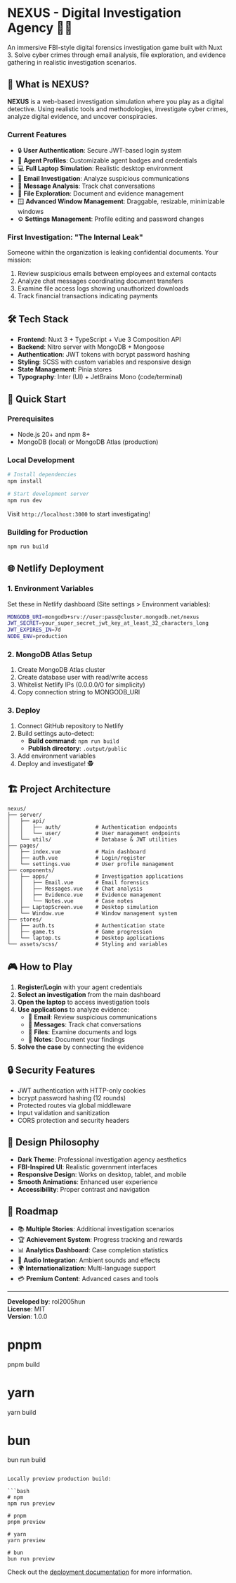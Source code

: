 # NEXUS - Digital Investigation Agency 🕵️‍♂️

An immersive FBI-style digital forensics investigation game built with Nuxt 3. Solve cyber crimes through email analysis, file exploration, and evidence gathering in realistic investigation scenarios.

## 🎯 What is NEXUS?

**NEXUS** is a web-based investigation simulation where you play as a digital detective. Using realistic tools and methodologies, investigate cyber crimes, analyze digital evidence, and uncover conspiracies.

### Current Features
- 🔒 **User Authentication**: Secure JWT-based login system
- 👤 **Agent Profiles**: Customizable agent badges and credentials  
- 💻 **Full Laptop Simulation**: Realistic desktop environment
- 📧 **Email Investigation**: Analyze suspicious communications
- 💬 **Message Analysis**: Track chat conversations
- 📁 **File Exploration**: Document and evidence management
- 🪟 **Advanced Window Management**: Draggable, resizable, minimizable windows
- ⚙️ **Settings Management**: Profile editing and password changes

### First Investigation: "The Internal Leak"
Someone within the organization is leaking confidential documents. Your mission:
1. Review suspicious emails between employees and external contacts
2. Analyze chat messages coordinating document transfers  
3. Examine file access logs showing unauthorized downloads
4. Track financial transactions indicating payments

## 🛠️ Tech Stack

- **Frontend**: Nuxt 3 + TypeScript + Vue 3 Composition API
- **Backend**: Nitro server with MongoDB + Mongoose
- **Authentication**: JWT tokens with bcrypt password hashing
- **Styling**: SCSS with custom variables and responsive design
- **State Management**: Pinia stores
- **Typography**: Inter (UI) + JetBrains Mono (code/terminal)

## 🚀 Quick Start

### Prerequisites
- Node.js 20+ and npm 8+
- MongoDB (local) or MongoDB Atlas (production)

### Local Development
```bash
# Install dependencies
npm install

# Start development server
npm run dev
```

Visit `http://localhost:3000` to start investigating!

### Building for Production
```bash
npm run build
```

## 🌐 Netlify Deployment

### 1. Environment Variables
Set these in Netlify dashboard (Site settings > Environment variables):

```bash
MONGODB_URI=mongodb+srv://user:pass@cluster.mongodb.net/nexus
JWT_SECRET=your_super_secret_jwt_key_at_least_32_characters_long
JWT_EXPIRES_IN=7d
NODE_ENV=production
```

### 2. MongoDB Atlas Setup
1. Create MongoDB Atlas cluster
2. Create database user with read/write access
3. Whitelist Netlify IPs (0.0.0.0/0 for simplicity)
4. Copy connection string to MONGODB_URI

### 3. Deploy
1. Connect GitHub repository to Netlify
2. Build settings auto-detect:
   - **Build command**: `npm run build`
   - **Publish directory**: `.output/public`
3. Add environment variables
4. Deploy and investigate! 🕵️

## 🏗️ Project Architecture

```
nexus/
├── server/
│   ├── api/
│   │   ├── auth/           # Authentication endpoints
│   │   └── user/           # User management endpoints
│   └── utils/              # Database & JWT utilities
├── pages/
│   ├── index.vue           # Main dashboard
│   ├── auth.vue            # Login/register
│   └── settings.vue        # User profile management
├── components/
│   ├── apps/               # Investigation applications
│   │   ├── Email.vue       # Email forensics
│   │   ├── Messages.vue    # Chat analysis
│   │   ├── Evidence.vue    # Evidence management
│   │   └── Notes.vue       # Case notes
│   ├── LaptopScreen.vue    # Desktop simulation
│   └── Window.vue          # Window management system
├── stores/
│   ├── auth.ts             # Authentication state
│   ├── game.ts             # Game progression
│   └── laptop.ts           # Desktop applications
└── assets/scss/            # Styling and variables
```

## 🎮 How to Play

1. **Register/Login** with your agent credentials
2. **Select an investigation** from the main dashboard
3. **Open the laptop** to access investigation tools
4. **Use applications** to analyze evidence:
   - 📧 **Email**: Review suspicious communications
   - 💬 **Messages**: Track chat conversations
   - 📁 **Files**: Examine documents and logs
   - 📝 **Notes**: Document your findings
5. **Solve the case** by connecting the evidence

## 🔒 Security Features

- JWT authentication with HTTP-only cookies
- bcrypt password hashing (12 rounds)
- Protected routes via global middleware
- Input validation and sanitization
- CORS protection and security headers

## 🎨 Design Philosophy

- **Dark Theme**: Professional investigation agency aesthetics
- **FBI-Inspired UI**: Realistic government interfaces
- **Responsive Design**: Works on desktop, tablet, and mobile
- **Smooth Animations**: Enhanced user experience
- **Accessibility**: Proper contrast and navigation

## 🔮 Roadmap

- 📚 **Multiple Stories**: Additional investigation scenarios
- 🏆 **Achievement System**: Progress tracking and rewards
- 📊 **Analytics Dashboard**: Case completion statistics
- 🎵 **Audio Integration**: Ambient sounds and effects
- 🌍 **Internationalization**: Multi-language support
- 💳 **Premium Content**: Advanced cases and tools

---

**Developed by**: rol2005hun  
**License**: MIT  
**Version**: 1.0.0

# pnpm
pnpm build

# yarn
yarn build

# bun
bun run build
```

Locally preview production build:

```bash
# npm
npm run preview

# pnpm
pnpm preview

# yarn
yarn preview

# bun
bun run preview
```

Check out the [deployment documentation](https://nuxt.com/docs/getting-started/deployment) for more information.